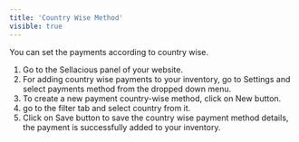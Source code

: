```yaml
---
title: 'Country Wise Method'
visible: true
---
```


You can set the payments according to country wise.
1. Go to the Sellacious panel of your website.
2. For adding country wise payments to your inventory, go to Settings and select payments method from the dropped down menu.
3. To create a new payment country-wise method, click on New button.
4. go to the filter tab and select country from it.
5. Click on Save button to save the country wise payment method details, the payment is successfully added to your inventory.
